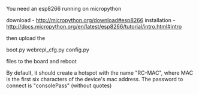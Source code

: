 You need an esp8266 running on micropython

download - http://micropython.org/download#esp8266
installation - http://docs.micropython.org/en/latest/esp8266/tutorial/intro.html#intro

then upload the 

boot.py
webrepl_cfg.py
config.py

files to the board and reboot

By default, it should create a hotspot with the name "RC-MAC", where MAC is the first six characters of the device's mac address. The password to connect is "consolePass" (without quotes)